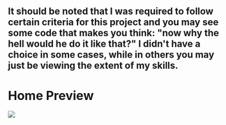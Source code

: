 ## It should be noted that I was required to follow certain criteria for this project and you may see some code that makes you think: "now why the hell would he do it like that?" I didn't have a choice in some cases, while in others you may just be viewing the extent of my skills.

# Home Preview
![](https://github.com/Liege72/iceland-site/blob/main/site-preview.gif?raw=true)
